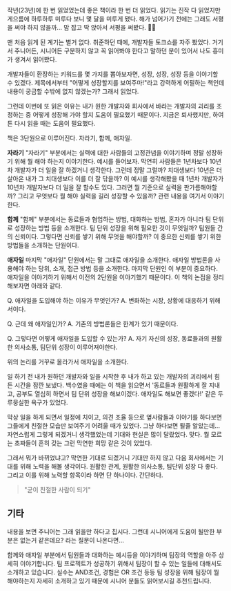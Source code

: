 작년(23년)에 한 번 읽었었는데 좋은 책이라 한 번 더 읽었다. 읽기는 진작 다 읽었지만 게으름에 하루하루
미루다 보니 몇 달을 미루게 됐다. 해가 넘어가기 전에는 그래도 서평을 써야 하지 않을까... 맘 잡고 딱
앉아서 서평을 써봤다. 🧑‍💻

맨 처음 읽게 된 계기는 별거 없다. 취준하던 때에, 개발자들 토크쇼를 자주 봤었다. 거기서 주니어든,
시니어든 구분하지 않고 꼭 읽어봐야 한다고 말하던 분이 있어서 나도 흥미가 생겨서 읽어봤다.

개발자들이 환장하는 키워드를 몇 가지를 뽑아보자면, 성장, 성장, 성장 등을 이야기할 수 있겠다.
제목에서부터 "어떻게 성장할지를 보여주마!"라고 강력하게 어필하는 책인데 내용이 궁금할 수밖에 없지
않겠는가? 그래서 읽었다.

그런데 이번에 또 읽은 이유는 내가 원한 개발자와 회사에서 바라는 개발자의 괴리를 조정하는 중 어떻게 성장해
가야 할지 도움이 필요했기 때문이다. 지금은 퇴사했지만, 하여튼 다시 읽을 때는 도움이 필요했다.

책은 3단원으로 이루어진다. 자라기, 함께, 애자일.

**자라기**
"자라기" 부분에서는 실력에 대한 사람들의 고정관념을 이야기하며 정말 성장하기 위해 뭘 해야 하는지
이야기한다. 예시를 들어보자. 막연히 사람들은 1년차보다 10년차 개발자가 더 일을 잘 하겠거니 생각한다.
그런데 정말 그럴까? 치대생보다 10년은 더 살아온 내가 그 치대생보다 이를 더 잘 닦을까? 이 예시를
생각해봤을 때 1년차 개발자가 10년차 개발자보다 더 일을 잘 할수도 있다. 그러면 뭘 기준으로 실력을
판가름해야할까? 그리고 무엇보다 뭘 해야 실력을 길러 성장할 수 있을까? 관련 내용을 여기서 이야기한다.

**함께**
"함께" 부분에서는 동료들과 협업하는 방법, 대화하는 방법, 혼자가 아니라 팀 단위로 성장하는 방법 등을
소개한다. 팀 단위 성장을 위해 필요한 것이 무엇일까? 팀원들 간의 신뢰이다. 그렇다면 신뢰를 쌓기 위해
무엇을 해야할까? 이 중요한 신뢰를 쌓기 위한 방법들을 소개하는 단원이다.

**애자일**
마지막 "애자일" 단원에서는 말 그대로 애자일을 소개한다. 애자일 방법론을 사용해야 하는 당위, 소개, 접근
방법 등을 소개한다. 마지막 단원인 이 부분이 중요하다. 애자일을 이야기하기 위해서 이전의 2단원을
이야기했기 때문이다. 이 책의 논점을 정리해보자면 아래와 같다.

Q. 애자일을 도입해야 하는 이유가 무엇인가?
A. 변화하는 시장, 상황에 대응하기 위해서이다.

Q. 근데 왜 애자일인가?
A. 기존의 방법론들은 한계가 있기 때문이다.

Q. 그렇다면 어떻게 애자일을 도입할 수 있는가?
A. 자기 자신의 성장, 동료들과의 원활한 의사소통, 팀단위 성장이 이루어져야한다.

위의 논리를 거꾸로 올라가서 애자일을 소개한다.

일 하기 전 내가 원하던 개발자와 일을 시작한 후 내가 하고 있는 개발자의 괴리에서 힘든 시간을 잠깐
보냈다. 백수였을 때에는 이 책을 읽으면서 '동료들과 원활하게 잘 지내고, 공부도 열심히 하면서 팀 단위
성장을 해보이겠다. 애자일도 해보면 좋겠다!' 같은 두루뭉실한 욕구가 있었다.

막상 일을 하게 되면서 일정에 치이고, 의견 조율 등으로 옆사람들과 이야기를 하다보면 그들에게 친절한 모습만
보여주기 어려울 때가 있었다. 그냥 하다보면 될줄 알았는데... 자연스럽게 그렇게 되겠거니 생각했었는데
기대와 현실은 많이 달랐었다. 맞다. 뭘 모르는 초짜들이 흔히 갖는 그런 막연한 희망 같은 것이 있었다.

그래서 뭐가 바뀌었냐고? 막연한 기대로 되겠거니 기대만 하지 않고 다음 회사에서는 기대를 위해 노력을 해볼
생각이다. 원활한 관계, 원활한 의사소통, 팀단위 성장 다 좋다. 그리고 이를 위해 노력할 항목이라 하면 단
하나이다. 간단하다.

> "굳이 친절한 사람이 되기"

## 기타

내용을 보면 주니어는 그래 읽을만 하다고 칩시다. 그런데 시니어에게 도움이 될만한 부분은 없는거 같은데요?
라는 질문이 나온다면...

함께와 애자일 부분에서 팀원들과 대화하는 예시등을 이야기하며 팀장의 역할을 아주 상세히 이야기합니다. 팀
프로젝트가 성공하기 위해서 팀장이 할 수 있는 일들에 대해서도 소개하고 있습니다. 실수는 AND조건, 경험은
OR 조건 등등 팀 성장을 위해 팀장이 뭘 해야하는지 자세히 소개하고 있기 때문에 시니어 분들도 읽어보시길
추천드립니다.